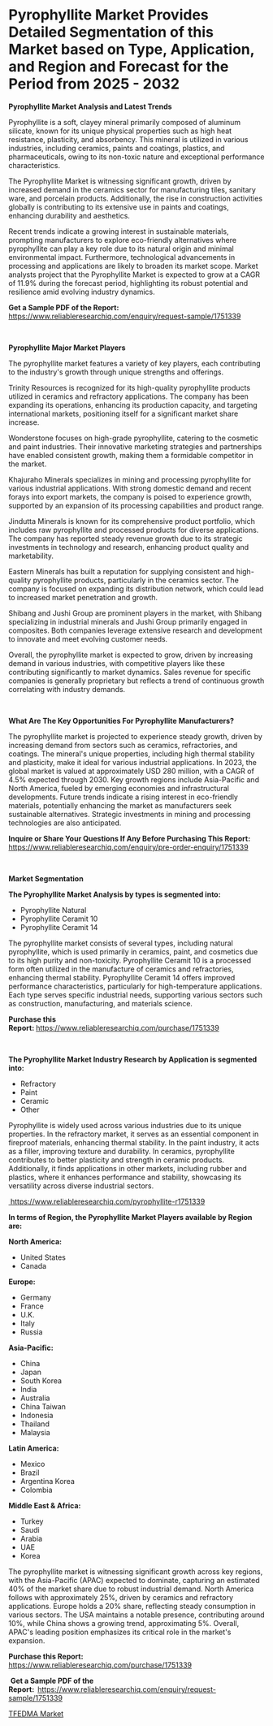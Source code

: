<p><h1>Pyrophyllite Market Provides Detailed Segmentation of this Market based on Type, Application, and Region and Forecast for the Period from 2025 - 2032</h1></p><p><strong>Pyrophyllite Market Analysis and Latest Trends</strong></p>
<p><p>Pyrophyllite is a soft, clayey mineral primarily composed of aluminum silicate, known for its unique physical properties such as high heat resistance, plasticity, and absorbency. This mineral is utilized in various industries, including ceramics, paints and coatings, plastics, and pharmaceuticals, owing to its non-toxic nature and exceptional performance characteristics. </p><p>The Pyrophyllite Market is witnessing significant growth, driven by increased demand in the ceramics sector for manufacturing tiles, sanitary ware, and porcelain products. Additionally, the rise in construction activities globally is contributing to its extensive use in paints and coatings, enhancing durability and aesthetics. </p><p>Recent trends indicate a growing interest in sustainable materials, prompting manufacturers to explore eco-friendly alternatives where pyrophyllite can play a key role due to its natural origin and minimal environmental impact. Furthermore, technological advancements in processing and applications are likely to broaden its market scope. Market analysts project that the Pyrophyllite Market is expected to grow at a CAGR of 11.9% during the forecast period, highlighting its robust potential and resilience amid evolving industry dynamics.</p></p>
<p><strong>Get a Sample PDF of the Report:&nbsp;</strong> <a href="https://www.reliableresearchiq.com/enquiry/request-sample/1751339?utm_campaign=2739&utm_medium=2&utm_source=Github&utm_content=ia&utm_term=01042025&utm_id=pyrophyllite">https://www.reliableresearchiq.com/enquiry/request-sample/1751339</a></p>
<p>&nbsp;</p>
<p><strong>Pyrophyllite Major Market Players</strong></p>
<p><p>The pyrophyllite market features a variety of key players, each contributing to the industry's growth through unique strengths and offerings. </p><p>Trinity Resources is recognized for its high-quality pyrophyllite products utilized in ceramics and refractory applications. The company has been expanding its operations, enhancing its production capacity, and targeting international markets, positioning itself for a significant market share increase.</p><p>Wonderstone focuses on high-grade pyrophyllite, catering to the cosmetic and paint industries. Their innovative marketing strategies and partnerships have enabled consistent growth, making them a formidable competitor in the market.</p><p>Khajuraho Minerals specializes in mining and processing pyrophyllite for various industrial applications. With strong domestic demand and recent forays into export markets, the company is poised to experience growth, supported by an expansion of its processing capabilities and product range.</p><p>Jindutta Minerals is known for its comprehensive product portfolio, which includes raw pyrophyllite and processed products for diverse applications. The company has reported steady revenue growth due to its strategic investments in technology and research, enhancing product quality and marketability.</p><p>Eastern Minerals has built a reputation for supplying consistent and high-quality pyrophyllite products, particularly in the ceramics sector. The company is focused on expanding its distribution network, which could lead to increased market penetration and growth.</p><p>Shibang and Jushi Group are prominent players in the market, with Shibang specializing in industrial minerals and Jushi Group primarily engaged in composites. Both companies leverage extensive research and development to innovate and meet evolving customer needs.</p><p>Overall, the pyrophyllite market is expected to grow, driven by increasing demand in various industries, with competitive players like these contributing significantly to market dynamics. Sales revenue for specific companies is generally proprietary but reflects a trend of continuous growth correlating with industry demands.</p></p>
<p>&nbsp;</p>
<p><strong>What Are The Key Opportunities For Pyrophyllite Manufacturers?</strong></p>
<p><p>The pyrophyllite market is projected to experience steady growth, driven by increasing demand from sectors such as ceramics, refractories, and coatings. The mineral's unique properties, including high thermal stability and plasticity, make it ideal for various industrial applications. In 2023, the global market is valued at approximately USD 280 million, with a CAGR of 4.5% expected through 2030. Key growth regions include Asia-Pacific and North America, fueled by emerging economies and infrastructural developments. Future trends indicate a rising interest in eco-friendly materials, potentially enhancing the market as manufacturers seek sustainable alternatives. Strategic investments in mining and processing technologies are also anticipated.</p></p>
<p><strong>Inquire or Share Your Questions If Any Before Purchasing This Report:</strong> <a href="https://www.reliableresearchiq.com/enquiry/pre-order-enquiry/1751339?utm_campaign=2739&utm_medium=2&utm_source=Github&utm_content=ia&utm_term=01042025&utm_id=pyrophyllite">https://www.reliableresearchiq.com/enquiry/pre-order-enquiry/1751339</a></p>
<p>&nbsp;</p>
<p><strong>Market Segmentation</strong></p>
<p><strong>The Pyrophyllite Market Analysis by types is segmented into:</strong></p>
<p><ul><li>Pyrophyllite Natural</li><li>Pyrophyllite Ceramit 10</li><li>Pyrophyllite Ceramit 14</li></ul></p>
<p><p>The pyrophyllite market consists of several types, including natural pyrophyllite, which is used primarily in ceramics, paint, and cosmetics due to its high purity and non-toxicity. Pyrophyllite Ceramit 10 is a processed form often utilized in the manufacture of ceramics and refractories, enhancing thermal stability. Pyrophyllite Ceramit 14 offers improved performance characteristics, particularly for high-temperature applications. Each type serves specific industrial needs, supporting various sectors such as construction, manufacturing, and materials science.</p></p>
<p><strong>Purchase this Report:&nbsp;</strong><a href="https://www.reliableresearchiq.com/purchase/1751339?utm_campaign=2739&utm_medium=2&utm_source=Github&utm_content=ia&utm_term=01042025&utm_id=pyrophyllite">https://www.reliableresearchiq.com/purchase/1751339</a></p>
<p>&nbsp;</p>
<p><strong>The Pyrophyllite Market Industry Research by Application is segmented into:</strong></p>
<p><ul><li>Refractory</li><li>Paint</li><li>Ceramic</li><li>Other</li></ul></p>
<p><p>Pyrophyllite is widely used across various industries due to its unique properties. In the refractory market, it serves as an essential component in fireproof materials, enhancing thermal stability. In the paint industry, it acts as a filler, improving texture and durability. In ceramics, pyrophyllite contributes to better plasticity and strength in ceramic products. Additionally, it finds applications in other markets, including rubber and plastics, where it enhances performance and stability, showcasing its versatility across diverse industrial sectors.</p></p>
<p><a href="https://www.reliableresearchiq.com/pyrophyllite-r1751339?utm_campaign=2739&utm_medium=2&utm_source=Github&utm_content=ia&utm_term=01042025&utm_id=pyrophyllite">&nbsp;https://www.reliableresearchiq.com/pyrophyllite-r1751339</a></p>
<p><strong>In terms of Region, the Pyrophyllite Market Players available by Region are:</strong></p>
<p>
    <p> <strong> North America: </strong>
        <ul>
            <li>United States</li>
            <li>Canada</li>
        </ul>
        </p> 
    <p> <strong> Europe: </strong>
        <ul>
            <li>Germany</li>
            <li>France</li>
            <li>U.K.</li>
            <li>Italy</li>
            <li>Russia</li>
        </ul>
        </p> 
    <p> <strong> Asia-Pacific: </strong>
        <ul>
            <li>China</li>
            <li>Japan</li>
            <li>South Korea</li>
            <li>India</li>
            <li>Australia</li>
            <li>China Taiwan</li>
            <li>Indonesia</li>
            <li>Thailand</li>
            <li>Malaysia</li>
        </ul>
        </p> 
    <p> <strong> Latin America: </strong>
        <ul>
            <li>Mexico</li>
            <li>Brazil</li>
            <li>Argentina Korea</li>
            <li>Colombia</li>
        </ul>
        </p> 
    <p> <strong> Middle East & Africa: </strong>
        <ul>
            <li>Turkey</li>
            <li>Saudi</li>
            <li>Arabia</li>
            <li>UAE</li>
            <li>Korea</li>
        </ul>
    </p>
    </p>
<p><p>The pyrophyllite market is witnessing significant growth across key regions, with the Asia-Pacific (APAC) expected to dominate, capturing an estimated 40% of the market share due to robust industrial demand. North America follows with approximately 25%, driven by ceramics and refractory applications. Europe holds a 20% share, reflecting steady consumption in various sectors. The USA maintains a notable presence, contributing around 10%, while China shows a growing trend, approximating 5%. Overall, APAC's leading position emphasizes its critical role in the market's expansion.</p></p>
<p><strong>Purchase this Report: </strong><a href="https://www.reliableresearchiq.com/purchase/1751339?utm_campaign=2739&utm_medium=2&utm_source=Github&utm_content=ia&utm_term=01042025&utm_id=pyrophyllite">https://www.reliableresearchiq.com/purchase/1751339</a></p>
<p>&nbsp;<strong>Get a Sample PDF of the Report:&nbsp;&nbsp;</strong><a href="https://www.reliableresearchiq.com/enquiry/request-sample/1751339?utm_campaign=2739&utm_medium=2&utm_source=Github&utm_content=ia&utm_term=01042025&utm_id=pyrophyllite">https://www.reliableresearchiq.com/enquiry/request-sample/1751339</a></p>
<p><strong></strong></p>
<p><p><a href="https://github.com/saroarmaicky/Market-Research-Report-List-1/blob/main/tfedma-market.md?utm_campaign=2739&utm_medium=2&utm_source=Github&utm_content=ia&utm_term=01042025&utm_id=pyrophyllite">TFEDMA Market</a></p></p>